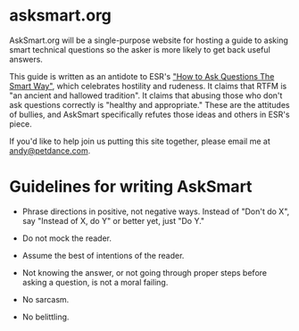 # asksmart.org

AskSmart.org will be a single-purpose website for hosting a guide to
asking smart technical questions so the asker is more likely to get
back useful answers.

This guide is written as an antidote to ESR's
["How to Ask Questions The Smart Way"](http://catb.org/~esr/faqs/smart-questions.html),
which celebrates hostility and rudeness.  It claims
that RTFM is "an ancient and hallowed tradition".  It claims that
abusing those who don't ask questions correctly is "healthy and
appropriate."  These are the attitudes of bullies, and AskSmart
specifically refutes those ideas and others in ESR's piece.

If you'd like to help join us putting this site together, please email me at andy@petdance.com.

# Guidelines for writing AskSmart

* Phrase directions in positive, not negative ways.  Instead of
"Don't do X", say "Instead of X, do Y" or better yet, just "Do Y."

* Do not mock the reader.

* Assume the best of intentions of the reader.

* Not knowing the answer, or not going through proper steps before
asking a question, is not a moral failing.

* No sarcasm.

* No belittling.
